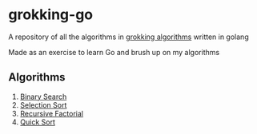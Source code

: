 # grokking-go
A repository of all the algorithms in [grokking algorithms](https://www.manning.com/books/grokking-algorithms) written in golang

Made as an exercise to learn Go and brush up on my algorithms

## Algorithms
1. [Binary Search](./binarySearch.go)
2. [Selection Sort](./selectionSort.go)
3. [Recursive Factorial](./recursiveFactorial.go)
4. [Quick Sort](./quickSort.go)